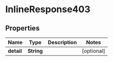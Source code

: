 

# InlineResponse403

## Properties

Name | Type | Description | Notes
------------ | ------------- | ------------- | -------------
**detail** | **String** |  |  [optional]



